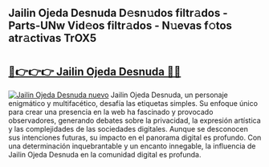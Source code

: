 ## Jailin Ojeda Desnuda D𝚎sn𝚞dos filtr𝚊dos - Parts-UNw Vid𝚎os filtr𝚊dos - N𝚞evas f𝚘tos atr𝚊ctivas TrOX5

# <h2><a href="http://mb1104l.tromn.icu/?c=Jailin+Ojeda+Desnuda">🔗👉👉👉 Jailin Ojeda Desnuda 🔗🔗</a></h2>

[![Jailin Ojeda Desnuda nuevo](https://i.imgur.com/pEAQMta.gif)](http://mb1104l.tromn.icu/?c=Jailin+Ojeda+Desnuda)
Jailin Ojeda Desnuda, un personaje enigmático y multifacético, desafía las etiquetas simples. Su enfoque único para crear una presencia en la web ha fascinado y provocado observadores, generando debates sobre la privacidad, la expresión artística y las complejidades de las sociedades digitales. Aunque se desconocen sus intenciones futuras, su impacto en el panorama digital es profundo. Con una determinación inquebrantable y un encanto innegable, la influencia de Jailin Ojeda Desnuda en la comunidad digital es profunda.
